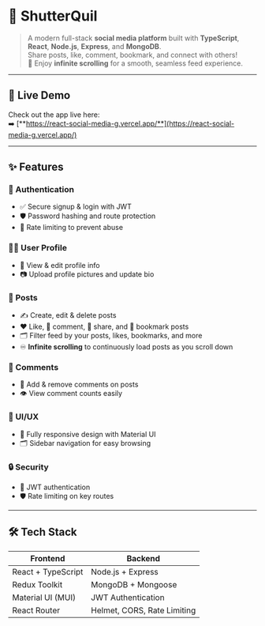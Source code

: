 # 📸 **ShutterQuil**

> A modern full-stack **social media platform** built with **TypeScript**, **React**, **Node.js**, **Express**, and **MongoDB**.  
> Share posts, like, comment, bookmark, and connect with others!  
> 🌟 Enjoy **infinite scrolling** for a smooth, seamless feed experience.

---

## 🌈 **Live Demo**

Check out the app live here:  
➡️ [**https://react-social-media-g.vercel.app/**](https://react-social-media-g.vercel.app/)

---

## ✨ **Features**

### 🔐 Authentication
- ✅ Secure signup & login with JWT  
- 🛡️ Password hashing and route protection  
- 🚦 Rate limiting to prevent abuse

### 🧑‍💻 User Profile
- 👤 View & edit profile info  
- 📷 Upload profile pictures and update bio  

### 📝 Posts
- ✍️ Create, edit & delete posts  
- ❤️ Like, 💬 comment, 🔄 share, and 🔖 bookmark posts  
- 🗂️ Filter feed by your posts, likes, bookmarks, and more  
- ♾️ **Infinite scrolling** to continuously load posts as you scroll down  

### 💬 Comments
- 💬 Add & remove comments on posts  
- 👁️ View comment counts easily  

### 🎨 UI/UX
- 📱 Fully responsive design with Material UI  
- 🗂️ Sidebar navigation for easy browsing  

### 🔒 Security
- 🔐 JWT authentication  
- 🛡️ Rate limiting on key routes  

---

## 🛠️ **Tech Stack**

| Frontend                     | Backend                       |
|-----------------------------|------------------------------|
| React + TypeScript           | Node.js + Express            |
| Redux Toolkit                | MongoDB + Mongoose           |
| Material UI (MUI)            | JWT Authentication           |
| React Router                | Helmet, CORS, Rate Limiting  |

